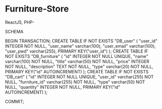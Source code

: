 # Furniture-Store
ReactJS, PHP-

SCHEMA

BEGIN TRANSACTION;
CREATE TABLE IF NOT EXISTS "DB_user" (
	"user_id"	INTEGER NOT NULL,
	"user_name"	varchar(100),
	"user_email"	varchar(100),
	"user_pwd"	varchar(255),
	PRIMARY KEY("user_id")
);
CREATE TABLE IF NOT EXISTS "DB_furniture" (
	"id"	INTEGER NOT NULL UNIQUE,
	"name"	varchar(100) NOT NULL,
	"title"	varchar(50) NOT NULL,
	"price"	INTEGER NOT NULL,
	"description"	TEXT NOT NULL,
	"type"	varchar(20) NOT NULL,
	PRIMARY KEY("id" AUTOINCREMENT)
);
CREATE TABLE IF NOT EXISTS "DB_cart" (
	"id"	INTEGER NOT NULL UNIQUE,
	"user_id"	varchar(255) NOT NULL,
	"furniture_id"	varchar(255) NOT NULL,
	"type"	varchar(50) NOT NULL,
	"quantity"	INTEGER NOT NULL,
	PRIMARY KEY("id" AUTOINCREMENT)
);

COMMIT;
